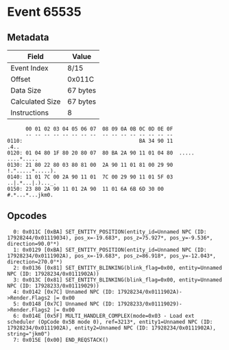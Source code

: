 # Event 65535

## Metadata

| Field           | Value    |
|-----------------|----------|
| Event Index     | 8/15     |
| Offset          | 0x011C   |
| Data Size       | 67 bytes |
| Calculated Size | 67 bytes |
| Instructions    | 8        |

```
      00 01 02 03 04 05 06 07  08 09 0A 0B 0C 0D 0E 0F
      -- -- -- -- -- -- -- --  -- -- -- -- -- -- -- --
0110:                                      BA 34 90 11              .4..
0120: 01 04 80 1F 80 20 80 07  80 BA 2A 90 11 01 04 80  ..... ....*.....
0130: 21 80 22 80 03 80 81 00  2A 90 11 01 81 00 29 90  !.".....*.....).
0140: 11 01 7C 00 2A 90 11 01  7C 00 29 90 11 01 5F 03  ..|.*...|.)..._.
0150: 23 80 2A 90 11 01 2A 90  11 01 6A 6B 6D 30 00     #.*...*...jkm0. 
```

## Opcodes

```
  0: 0x011C [0xBA] SET_ENTITY_POSITION(entity_id=Unnamed NPC (ID: 17928244/0x01119034), pos_x=-19.683*, pos_z=75.927*, pos_y=-9.536*, direction=90.0°*)
  1: 0x0129 [0xBA] SET_ENTITY_POSITION(entity_id=Unnamed NPC (ID: 17928234/0x0111902A), pos_x=-19.683*, pos_z=86.918*, pos_y=-12.043*, direction=270.0°*)
  2: 0x0136 [0x81] SET_ENTITY_BLINKING(blink_flag=0x00, entity=Unnamed NPC (ID: 17928234/0x0111902A))
  3: 0x013C [0x81] SET_ENTITY_BLINKING(blink_flag=0x00, entity=Unnamed NPC (ID: 17928233/0x01119029))
  4: 0x0142 [0x7C] Unnamed NPC (ID: 17928234/0x0111902A)->Render.Flags2 |= 0x00
  5: 0x0148 [0x7C] Unnamed NPC (ID: 17928233/0x01119029)->Render.Flags2 |= 0x00
  6: 0x014E [0x5F] MULTI_HANDLER_COMPLEX(mode=0x03 - Load ext scheduler (OpCode 0x5B mode 0), ref=3213*, entity1=Unnamed NPC (ID: 17928234/0x0111902A), entity2=Unnamed NPC (ID: 17928234/0x0111902A), string="jkm0")
  7: 0x015E [0x00] END_REQSTACK()
```
